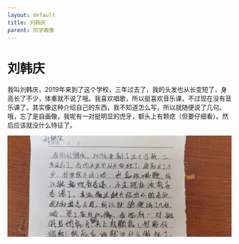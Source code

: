 ```yaml
---
layout: default
title: 刘韩庆
parent: 同学画像
---
```


# 刘韩庆

我叫刘韩庆，2019年来到了这个学校，三年过去了，我的头发也从长变短了，身高长了不少，体重就不说了哦。我喜欢唱歌，所以挺喜欢音乐课，不过现在没有音乐课了。其实像这种介绍自己的东西，我不知道怎么写，所以就随便说了几句。哦，忘了是自画像，我呢有一对挺明显的虎牙，额头上有颗痣（但要仔细看）。然后应该就没什么特征了。

![刘韩庆自我介绍](/photos/刘韩庆.jpg)
